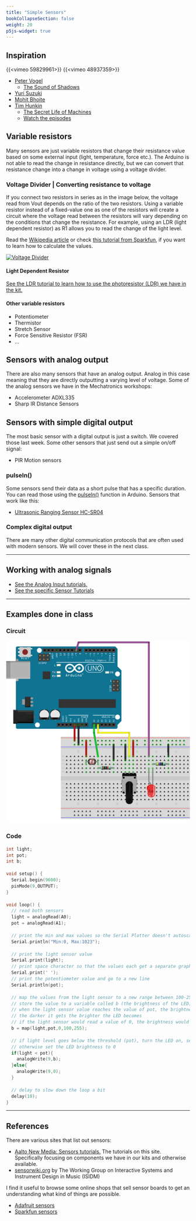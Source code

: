 ```yaml
---
title: "Simple Sensors"
bookCollapseSection: false
weight: 20
p5js-widget: true
---
```


## Inspiration

{{<vimeo 59829961>}}
{{<vimeo 48937359>}}

- [Peter Vogel](http://vogelexhibition.weebly.com/)
  - [The Sound of Shadows](https://vimeo.com/59829961)
- [Yuri Suzuki](https://www.yurisuzuki.com/)
- [Mohit Bhoite](https://www.bhoite.com/sculptures/)
- [Tim Hunkin](https://www.timhunkin.com/)
  - [The Secret Life of Machines](https://www.secretlifeofmachines.com/)
  - [Watch the episodes](https://www.exploratorium.edu/ronh/SLOM/)

## Variable resistors

Many sensors are just variable resistors that change their resistance value based on some external input (light, temperature, force etc.). The Arduino is not able to read the change in resistance directly, but we can convert that resistance change into a change in voltage using a voltage divider.

### Voltage Divider | Converting resistance to voltage

If you connect two resistors in series as in the image below, the voltage read from Vout depends on the ratio of the two resistors. Using a variable resistor instead of a fixed-value one as one of the resistors will create a circuit where the voltage read between the resistors will vary depending on the conditions that change the resistance. For example, using an LDR (light dependent resistor) as R1 allows you to read the change of the light level.

Read the [Wikipedia article](https://en.wikipedia.org/wiki/Voltage_divider) or check [this tutorial from Sparkfun](https://learn.sparkfun.com/tutorials/voltage-dividers/all), if you want to learn how to calculate the values.

[![Voltage Divider](/images/tutorials/electronics/voltage-divider.jpg)](/images/tutorials/electronics/voltage-divider.jpg)

#### Light Dependent Resistor

[See the LDR tutorial to learn how to use the photoresistor (LDR) we have in the kit.](../../../../tutorials/arduino-and-electronics/sensors/light-ldr/)

#### Other variable resistors

- Potentiometer
- Thermistor
- Stretch Sensor
- Force Sensitive Resistor (FSR)
- ...

## Sensors with analog output

There are also many sensors that have an analog output. Analog in this case meaning that they are directly outputting a varying level of voltage. Some of the analog sensors we have in the Mechatronics workshops:

- Accelerometer ADXL335
- Sharp IR Distance Sensors

## Sensors with simple digital output

The most basic sensor with a digital output is just a switch. We covered those last week. Some other sensors that just send out a simple on/off signal:

- PIR Motion sensors

### pulseIn()

Some sensors send their data as a short pulse that has a specific duration. You can read those using the [pulseIn()](https://www.arduino.cc/reference/en/language/functions/advanced-io/pulsein/) function in Arduino. Sensors that work like this:

- [Ultrasonic Ranging Sensor HC-SR04](../../../../tutorials/arduino-and-electronics/sensors/distance-ultrasonic-hc-sr04/)

### Complex digital output

There are many other digital communication protocols that are often used with modern sensors. We will cover these in the next class.

---

## Working with analog signals

- [See the Analog Input tutorials.](../../../../tutorials/arduino-and-electronics/arduino/)
- [See the specific Sensor Tutorials](../../../../tutorials/arduino-and-electronics/sensors/)

---

## Examples done in class

### Circuit

[![Example Breadboard image](./img/example-bb.png)](./img/example-bb.png)

### Code

```c
int light;
int pot;
int b;

void setup() {
  Serial.begin(9600);
  pinMode(9,OUTPUT);
}

void loop() {
  // read both sensors
  light = analogRead(A0);
  pot = analogRead(A1);

  // print the min and max values so the Serial Plotter doesn't autoscale. Go to a new line.
  Serial.println("Min:0, Max:1023");

  // print the light sensor value
  Serial.print(light);
  // print space character so that the values each get a separate graph in the plotter
  Serial.print(' ');
  // print the potentiometer value and go to a new line
  Serial.println(pot);

  // map the values from the light sensor to a new range between 100-255
  // store the value to a variable called b (the brightness of the LED)
  // when the light sensor value reaches the value of pot, the brightness of the LED will be 100
  // the darker it gets the brighter the LED becomes
  // if the light sensor would read a value of 0, the brightness would be 255
  b = map(light,pot,0,100,255);

  // if light level goes below the threshold (pot), turn the LED on, set brightness to b
  // otherwise set the LED brightness to 0
  if(light < pot){ 
    analogWrite(9,b);
  }else{
    analogWrite(9,0);
  }

  // delay to slow down the loop a bit
  delay(10);
}
```

---

## References

There are various sites that list out sensors:

- [Aalto New Media: Sensors tutorials.](../../../../tutorials/arduino-and-electronics/sensors/) The tutorials on this site. Specifically focusing on components we have in our kits and otherwise available.
- [sensorwiki.org](https://sensorwiki.org/) by The Working Group on Interactive Systems and Instrument Design in Music (ISIDM)

I find it useful to browse some online shops that sell sensor boards to get an understanding what kind of things are possible. 

- [Adafruit sensors](https://www.adafruit.com/category/35)
- [Sparkfun sensors](https://www.sparkfun.com/categories/23)

